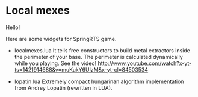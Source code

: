 # Local mexes

Hello!

Here are some widgets for SpringRTS game.

* localmexes.lua 
It tells free constructors to build metal extractors inside the perimeter of your base. The perimeter is calculated dynamically while you playing. 
See the video! http://www.youtube.com/watch?x-yt-ts=1421914688&v=muKukY6UIzM&x-yt-cl=84503534

* lopatin.lua 
Extremely compact hungarinan algorithm implementation from Andrey Lopatin (rewritten in LUA).
